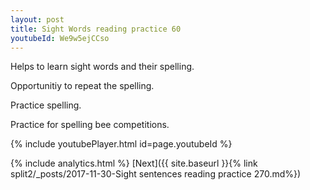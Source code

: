 ```yaml
---
layout: post
title: Sight Words reading practice 60
youtubeId: We9w5ejCCso
---
```

 
 
Helps to learn sight words and their spelling.

Opportunitiy to repeat the spelling. 

Practice spelling. 
 
Practice for spelling bee competitions. 
 
{% include youtubePlayer.html id=page.youtubeId %}
 
 
{% include analytics.html %} 
[Next]({{ site.baseurl }}{% link  split2/_posts/2017-11-30-Sight sentences reading practice 270.md%})
 
